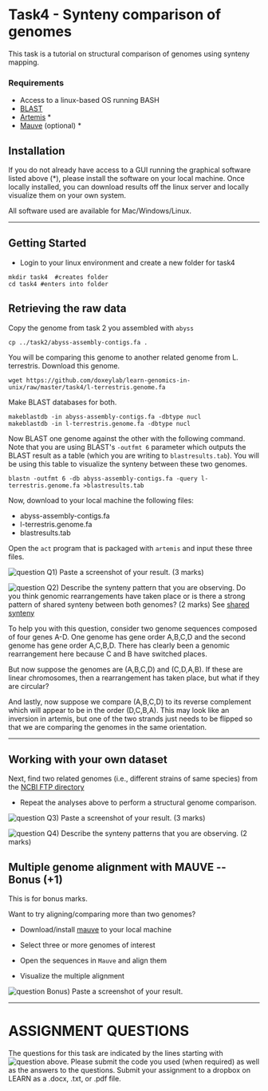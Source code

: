 # Task4 - Synteny comparison of genomes

This task is a tutorial on structural comparison of genomes using synteny mapping.

### Requirements

* Access to a linux-based OS running BASH
* [BLAST](http://blast.ncbi.nlm.nih.gov/)
* [Artemis](http://sanger-pathogens.github.io/Artemis/Artemis/) *
* [Mauve](http://darlinglab.org/mauve/download.html) (optional) *

## Installation

If you do not already have access to a GUI running the graphical software listed above (*), please install the software on your local machine. Once locally installed, you can download results off the linux server and locally visualize them on your own system.

All software used are available for Mac/Windows/Linux.

---

## Getting Started

* Login to your linux environment and create a new folder for task4

```
mkdir task4  #creates folder
cd task4 #enters into folder
```

## Retrieving the raw data

Copy the genome from task 2 you assembled with `abyss`

```
cp ../task2/abyss-assembly-contigs.fa . 
```

You will be comparing this genome to another related genome from L. terrestris. Download this genome.

```
wget https://github.com/doxeylab/learn-genomics-in-unix/raw/master/task4/l-terrestris.genome.fa
```

Make BLAST databases for both.

```
makeblastdb -in abyss-assembly-contigs.fa -dbtype nucl
makeblastdb -in l-terrestris.genome.fa -dbtype nucl
```

Now BLAST one genome against the other with the following command. Note that you are using BLAST's `-outfmt 6` parameter which outputs the BLAST result as a table (which you are writing to `blastresults.tab`). You will be using this table to visualize the synteny between these two genomes.

```
blastn -outfmt 6 -db abyss-assembly-contigs.fa -query l-terrestris.genome.fa >blastresults.tab
```

Now, download to your local machine the following files:

* abyss-assembly-contigs.fa
* l-terrestris.genome.fa
* blastresults.tab

Open the `act` program that is packaged with `artemis` and input these three files.

![question](https://github.com/doxeylab/learn-genomics-in-unix/raw/master/questionbox.png) Q1) Paste a screenshot of your result.  (3 marks)

![question](https://github.com/doxeylab/learn-genomics-in-unix/raw/master/questionbox.png) Q2) Describe the synteny pattern that you are observing. Do you think genomic rearrangements have taken place or is there a strong pattern of shared synteny between both genomes? (2 marks) See [shared synteny](https://en.wikipedia.org/wiki/Synteny#Shared_synteny)

To help you with this question, consider two genome sequences composed of four genes A-D. One genome has gene order A,B,C,D and the second genome has gene order A,C,B,D. There has clearly been a genomic rearrangement here because C and B have switched places.

But now suppose the genomes are (A,B,C,D) and (C,D,A,B). If these are linear chromosomes, then a rearrangement has taken place, but what if they are circular?

And lastly, now suppose we compare (A,B,C,D) to its reverse complement which will appear to be in the order (D,C,B,A). This may look like an inversion in artemis, but one of the two strands just needs to be flipped so that we are comparing the genomes in the same orientation.

---

## Working with your own dataset

Next, find two related genomes (i.e., different strains of same species)  from the [NCBI FTP directory](ftp://ftp.ncbi.nlm.nih.gov/genomes/archive/old_genbank/Bacteria/)

* Repeat the analyses above to perform a structural genome comparison.

![question](https://github.com/doxeylab/learn-genomics-in-unix/raw/master/questionbox.png) Q3) Paste a screenshot of your result. (3 marks)

![question](https://github.com/doxeylab/learn-genomics-in-unix/raw/master/questionbox.png) Q4) Describe the synteny patterns that you are observing. (2 marks)


## Multiple genome alignment with MAUVE -- Bonus (+1)

This is for bonus marks.

Want to try aligning/comparing more than two genomes? 

* Download/install [mauve](http://darlinglab.org/mauve/download.html) to your local machine

* Select three or more genomes of interest

* Open the sequences in `Mauve` and align them

* Visualize the multiple alignment

![question](https://github.com/doxeylab/learn-genomics-in-unix/raw/master/questionbox.png) Bonus) Paste a screenshot of your result.


---


# ASSIGNMENT QUESTIONS

The questions for this task are indicated by the lines starting with ![question](https://github.com/doxeylab/learn-genomics-in-unix/raw/master/questionbox.png) above.
Please submit the code you used (when required) as well as the answers to the questions. Submit your assignment to a dropbox on LEARN as a .docx, .txt, or .pdf file.

